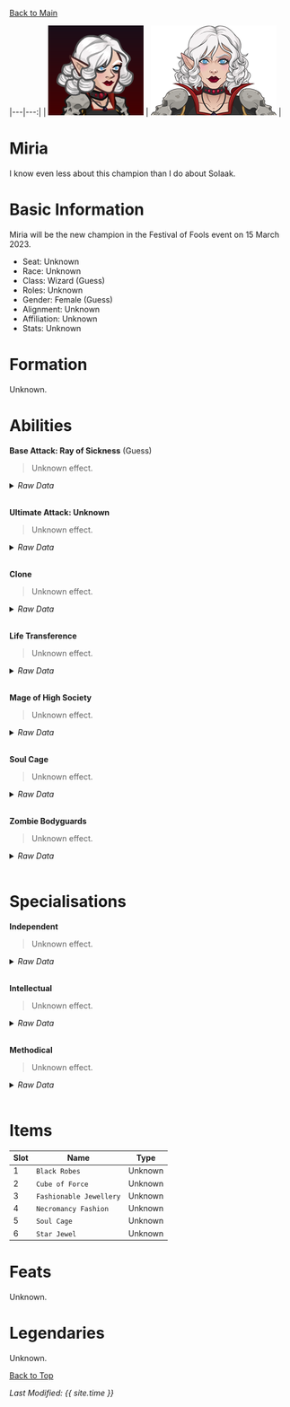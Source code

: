[Back to Main](index.md)

|---|---:|
| ![PC Portrait](images/portrait_miria.png) | ![Console Portrait](images/console_miria.png) |

# Miria

I know even less about this champion than I do about Solaak.

# Basic Information

Miria will be the new champion in the Festival of Fools event on 15 March 2023.

* Seat: Unknown
* Race: Unknown
* Class: Wizard (Guess)
* Roles: Unknown
* Gender: Female (Guess)
* Alignment: Unknown
* Affiliation: Unknown
* Stats: Unknown

# Formation

Unknown.
<!-- ![Formation Layout](images/formation_miria.png) -->

# Abilities

**Base Attack: Ray of Sickness** (Guess)
> Unknown effect.
<details><summary><em>Raw Data</em></summary>
<p>
<pre>
{
    "p": 0,
    "v": 2,
    "id": 18242,
    "export_params": {
        "uses": ["effect"],
        "export_animation": true
    },
    "type": 1,
    "graphic": "Effects/Effect_MiriaRayofSickness",
    "fs": 0
}
</pre>
</p>
</details>
<br />

**Ultimate Attack: Unknown**
> Unknown effect.
<details><summary><em>Raw Data</em></summary>
<p>
<pre>
</pre>
</p>
</details>
<br />

**Clone**
> Unknown effect.
<details><summary><em>Raw Data</em></summary>
<p>
<pre>
{
    "p": 0,
    "v": 2,
    "id": 18260,
    "export_params": {"uses": ["icon"]},
    "type": 1,
    "graphic": "Icons/Events/2018FestivalofFools/FestivalofFools_Y6/Icon_Formation_MiriaClone",
    "fs": 0
}
</pre>
</p>
</details>
<br />

**Life Transference**
> Unknown effect.
<details><summary><em>Raw Data</em></summary>
<p>
<pre>
{
    "p": 0,
    "v": 2,
    "id": 18261,
    "export_params": {"uses": ["icon"]},
    "type": 1,
    "graphic": "Icons/Events/2018FestivalofFools/FestivalofFools_Y6/Icon_Formation_MiriaLifeTransference",
    "fs": 0
}
</pre>
</p>
</details>
<br />

**Mage of High Society**
> Unknown effect.
<details><summary><em>Raw Data</em></summary>
<p>
<pre>
{
    "p": 0,
    "v": 2,
    "id": 18262,
    "export_params": {"uses": ["icon"]},
    "type": 1,
    "graphic": "Icons/Events/2018FestivalofFools/FestivalofFools_Y6/Icon_Formation_MiriaMageofHighSociety",
    "fs": 0
}
</pre>
</p>
</details>
<br />

**Soul Cage**
> Unknown effect.
<details><summary><em>Raw Data</em></summary>
<p>
<pre>
{
    "p": 0,
    "v": 2,
    "id": 18263,
    "export_params": {"uses": ["icon"]},
    "type": 1,
    "graphic": "Icons/Events/2018FestivalofFools/FestivalofFools_Y6/Icon_Formation_MiriaSoulCage",
    "fs": 0
}
</pre>
</p>
</details>
<br />

**Zombie Bodyguards**
> Unknown effect.
<details><summary><em>Raw Data</em></summary>
<p>
<pre>
{
    "p": 0,
    "v": 2,
    "id": 18264,
    "export_params": {"uses": ["icon"]},
    "type": 1,
    "graphic": "Icons/Events/2018FestivalofFools/FestivalofFools_Y6/Icon_Formation_MiriaZombieBodyguards",
    "fs": 0
}
</pre>
</p>
</details>
<br />

# Specialisations

**Independent**
> Unknown effect.
<details><summary><em>Raw Data</em></summary>
<p>
<pre>
{
    "p": 0,
    "v": 2,
    "id": 18265,
    "export_params": {"uses": ["icon"]},
    "type": 1,
    "graphic": "Icons/Events/2018FestivalofFools/FestivalofFools_Y6/Icon_Specialization_MiriaIndependent",
    "fs": 0
}
</pre>
</p>
</details>
<br />

**Intellectual**
> Unknown effect.
<details><summary><em>Raw Data</em></summary>
<p>
<pre>
{
    "p": 0,
    "v": 2,
    "id": 18266,
    "export_params": {"uses": ["icon"]},
    "type": 1,
    "graphic": "Icons/Events/2018FestivalofFools/FestivalofFools_Y6/Icon_Specialization_MiriaIntellectual",
    "fs": 0
}
</pre>
</p>
</details>
<br />

**Methodical**
> Unknown effect.
<details><summary><em>Raw Data</em></summary>
<p>
<pre>
{
    "p": 0,
    "v": 2,
    "id": 18267,
    "export_params": {"uses": ["icon"]},
    "type": 1,
    "graphic": "Icons/Events/2018FestivalofFools/FestivalofFools_Y6/Icon_Specialization_MiriaMethodical",
    "fs": 0
}
</pre>
</p>
</details>
<br />

# Items

| Slot | Name | Type |
|---|---|---|
| 1 | `Black Robes` | Unknown |
| 2 | `Cube of Force` | Unknown |
| 3 | `Fashionable Jewellery` | Unknown |
| 4 | `Necromancy Fashion` | Unknown |
| 5 | `Soul Cage` | Unknown |
| 6 | `Star Jewel` | Unknown |

# Feats

Unknown.

# Legendaries

Unknown.

[Back to Top](#top)

*Last Modified: {{ site.time }}*